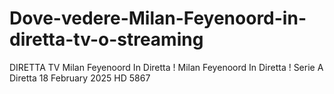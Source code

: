# Dove-vedere-Milan-Feyenoord-in-diretta-tv-o-streaming
DIRETTA TV Milan Feyenoord In Diretta ! Milan Feyenoord In Diretta ! Serie A Diretta 18 February 2025 HD 5867
